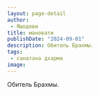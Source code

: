 ```yaml
---
layout: page-detail
author:
 - Яшодеви
title: мановати
publishDate: "2024-09-01"
description: Обитель Брахмы.
tags:
 - санатана дхарма
image: 
---
```


Обитель Брахмы.

